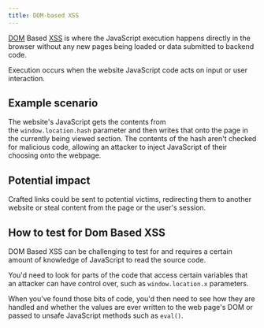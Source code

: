 ```yaml
---
title: DOM-based XSS
---
```


[DOM](/Knowledge/WebDev/DOM.md) Based [XSS](/Knowledge/OffSec/pentesting/XSS.md) is where the JavaScript execution happens directly in the browser without any new pages being loaded or data submitted to backend code.

Execution occurs when the website JavaScript code acts on input or user interaction.

## Example scenario

The website's JavaScript gets the contents from the `window.location.hash` parameter and then writes that onto the page in the currently being viewed section. The contents of the hash aren't checked for malicious code, allowing an attacker to inject JavaScript of their choosing onto the webpage.

## Potential impact

Crafted links could be sent to potential victims, redirecting them to another website or steal content from the page or the user's session.

## How to test for Dom Based XSS

DOM Based XSS can be challenging to test for and requires a certain amount of knowledge of JavaScript to read the source code.

You'd need to look for parts of the code that access certain variables that an attacker can have control over, such as `window.location.x` parameters.

When you've found those bits of code, you'd then need to see how they are handled and whether the values are ever written to the web page's DOM or passed to unsafe JavaScript methods such as `eval()`.
